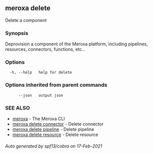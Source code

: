 ## meroxa delete

Delete a component

### Synopsis

Deprovision a component of the Meroxa platform, including pipelines,
 resources, connectors, functions, etc...

### Options

```
  -h, --help   help for delete
```

### Options inherited from parent commands

```
      --json   output json
```

### SEE ALSO

* [meroxa](meroxa.md)	 - The Meroxa CLI
* [meroxa delete connector](meroxa_delete_connector.md)	 - Delete connector
* [meroxa delete pipeline](meroxa_delete_pipeline.md)	 - Delete pipeline
* [meroxa delete resource](meroxa_delete_resource.md)	 - Delete resource

###### Auto generated by spf13/cobra on 17-Feb-2021
